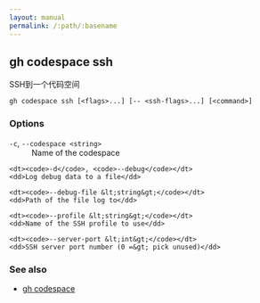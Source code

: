 ```yaml
---
layout: manual
permalink: /:path/:basename
---
```


## gh codespace ssh

SSH到一个代码空间

```
gh codespace ssh [<flags>...] [-- <ssh-flags>...] [<command>]
```

### Options

<dl class="flags">
	<dt><code>-c</code>, <code>--codespace &lt;string&gt;</code></dt>
	<dd>Name of the codespace</dd>

```
<dt><code>-d</code>, <code>--debug</code></dt>
<dd>Log debug data to a file</dd>

<dt><code>--debug-file &lt;string&gt;</code></dt>
<dd>Path of the file log to</dd>

<dt><code>--profile &lt;string&gt;</code></dt>
<dd>Name of the SSH profile to use</dd>

<dt><code>--server-port &lt;int&gt;</code></dt>
<dd>SSH server port number (0 =&gt; pick unused)</dd>
```

</dl>

### See also

-   [gh codespace](./gh_codespace)
